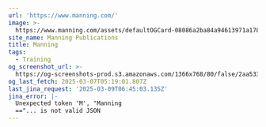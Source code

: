 ```yaml
---
url: 'https://www.manning.com/'
image: >-
  https://www.manning.com/assets/defaultOGCard-08086a2ba84a94613971a17812a34881.png
site_name: Manning Publications
title: Manning
tags:
  - Training
og_screenshot_url: >-
  https://og-screenshots-prod.s3.amazonaws.com/1366x768/80/false/2aa533919210ece76615183b3d5a7895ef92b2d007d1a2583a5d33bd7b35921c.jpeg
og_last_fetch: 2025-03-07T05:19:01.807Z
last_jina_request: '2025-03-09T06:45:03.135Z'
jina_error: |-
  Unexpected token 'M', "Manning
  =="... is not valid JSON
---
```



